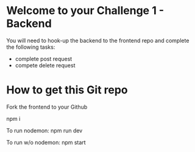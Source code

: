 # Welcome to your Challenge 1 - Backend

You will need to hook-up the backend to the frontend repo and complete the following tasks:
<ul>
<li>complete post request</li>
<li>compete delete request</li>
</ul>

# How to get this Git repo
Fork the frontend to your Github

npm i

To run nodemon: npm run dev

To run w/o nodemon: npm start


